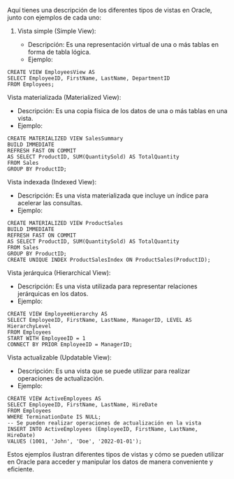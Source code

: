 Aquí tienes una descripción de los diferentes tipos de vistas en Oracle, junto con ejemplos de cada uno:

1. Vista simple (Simple View):
    
    - Descripción: Es una representación virtual de una o más tablas en forma de tabla lógica.
    - Ejemplo:

```
CREATE VIEW EmployeesView AS
SELECT EmployeeID, FirstName, LastName, DepartmentID
FROM Employees;
```

Vista materializada (Materialized View):

- Descripción: Es una copia física de los datos de una o más tablas en una vista.
- Ejemplo:

```
CREATE MATERIALIZED VIEW SalesSummary
BUILD IMMEDIATE
REFRESH FAST ON COMMIT
AS SELECT ProductID, SUM(QuantitySold) AS TotalQuantity
FROM Sales
GROUP BY ProductID;
```

Vista indexada (Indexed View):

- Descripción: Es una vista materializada que incluye un índice para acelerar las consultas.
- Ejemplo:

```
CREATE MATERIALIZED VIEW ProductSales
BUILD IMMEDIATE
REFRESH FAST ON COMMIT
AS SELECT ProductID, SUM(QuantitySold) AS TotalQuantity
FROM Sales
GROUP BY ProductID;
CREATE UNIQUE INDEX ProductSalesIndex ON ProductSales(ProductID);
```

Vista jerárquica (Hierarchical View):

- Descripción: Es una vista utilizada para representar relaciones jerárquicas en los datos.
- Ejemplo:

```
CREATE VIEW EmployeeHierarchy AS
SELECT EmployeeID, FirstName, LastName, ManagerID, LEVEL AS HierarchyLevel
FROM Employees
START WITH EmployeeID = 1
CONNECT BY PRIOR EmployeeID = ManagerID;
```

Vista actualizable (Updatable View):

- Descripción: Es una vista que se puede utilizar para realizar operaciones de actualización.
- Ejemplo:

```
CREATE VIEW ActiveEmployees AS
SELECT EmployeeID, FirstName, LastName, HireDate
FROM Employees
WHERE TerminationDate IS NULL;
-- Se pueden realizar operaciones de actualización en la vista
INSERT INTO ActiveEmployees (EmployeeID, FirstName, LastName, HireDate)
VALUES (1001, 'John', 'Doe', '2022-01-01');
```

Estos ejemplos ilustran diferentes tipos de vistas y cómo se pueden utilizar en Oracle para acceder y manipular los datos de manera conveniente y eficiente.